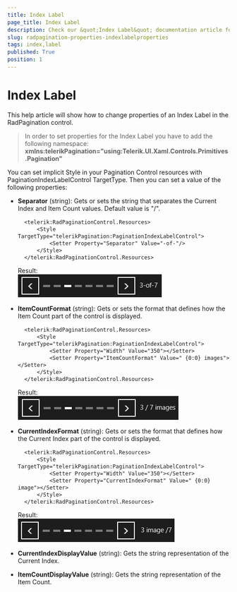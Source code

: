 ```yaml
---
title: Index Label
page_title: Index Label
description: Check our &quot;Index Label&quot; documentation article for RadPagination for UWP control.
slug: radpagination-properties-indexlabelproperties
tags: index,label
published: True
position: 1
---
```


# Index Label

This help article will show how to change properties of an Index Label in the RadPagination control.

>In order to set properties for the Index Label you have to add the following namespace:
>**xmlns:telerikPagination="using:Telerik.UI.Xaml.Controls.Primitives.Pagination"**

You can set implicit Style in your Pagination Control resources with PaginationIndexLabelControl TargetType.
Then you can set a value of the following properties:

* **Separator** (string): Gets or sets the string that separates the Current Index and Item Count values. Default value is "/".

		<telerik:RadPaginationControl.Resources>
		    <Style TargetType="telerikPagination:PaginationIndexLabelControl">
		        <Setter Property="Separator" Value="-of-"/>
		    </Style>   
		</telerik:RadPaginationControl.Resources>

	Result:  
	![Separator](images/Separator.png)
* **ItemCountFormat** (string): Gets or sets the format that defines how the Item Count part of the control is displayed.

		<telerik:RadPaginationControl.Resources>
		    <Style TargetType="telerikPagination:PaginationIndexLabelControl">
		        <Setter Property="Width" Value="350"></Setter>
		        <Setter Property="ItemCountFormat" Value=" {0:0} images"></Setter>
		    </Style>
		</telerik:RadPaginationControl.Resources>

	Result:  
	![ItemCountFormat](images/ItemCountFormat.png)

* **CurrentIndexFormat** (string): Gets or sets the format that defines how the Current Index part of the control is displayed.

		<telerik:RadPaginationControl.Resources>
		    <Style TargetType="telerikPagination:PaginationIndexLabelControl">
		        <Setter Property="Width" Value="350"></Setter>
		        <Setter Property="CurrentIndexFormat" Value=" {0:0} image"></Setter>
		    </Style>
		</telerik:RadPaginationControl.Resources>
	
	Result:  
	![CurrentIndexFormat](images/CurrentIndexFormat.png)

* **CurrentIndexDisplayValue** (string): Gets the string representation of the Current Index.
* **ItemCountDisplayValue** (string): Gets the string representation of the Item Count.